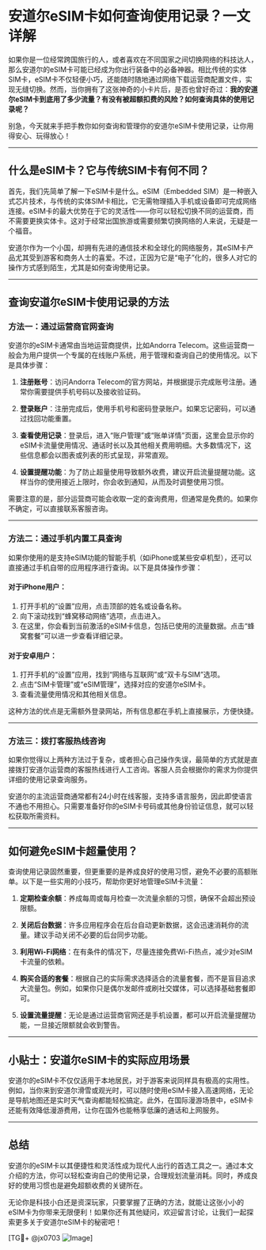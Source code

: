# 安道尔eSIM卡如何查询使用记录？一文详解

如果你是一位经常跨国旅行的人，或者喜欢在不同国家之间切换网络的科技达人，那么安道尔的eSIM卡可能已经成为你出行装备中的必备神器。相比传统的实体SIM卡，eSIM卡不仅轻便小巧，还能随时随地通过网络下载运营商配置文件，实现无缝切换。然而，当你拥有了这张神奇的小卡片后，是否也曾好奇过：**我的安道尔eSIM卡到底用了多少流量？有没有被超额扣费的风险？如何查询具体的使用记录呢？**

别急，今天就来手把手教你如何查询和管理你的安道尔eSIM卡使用记录，让你用得安心、玩得放心！

---

## 什么是eSIM卡？它与传统SIM卡有何不同？

首先，我们先简单了解一下eSIM卡是什么。eSIM（Embedded SIM）是一种嵌入式芯片技术，与传统的实体SIM卡相比，它无需物理插入手机或设备即可完成网络连接。eSIM卡的最大优势在于它的灵活性——你可以轻松切换不同的运营商，而不需要更换实体卡。这对于经常出国旅游或需要频繁切换网络的人来说，无疑是一个福音。

安道尔作为一个小国，却拥有先进的通信技术和全球化的网络服务，其eSIM卡产品尤其受到游客和商务人士的喜爱。不过，正因为它是“电子”化的，很多人对它的操作方式感到陌生，尤其是如何查询使用记录。

---

## 查询安道尔eSIM卡使用记录的方法

### 方法一：通过运营商官网查询

安道尔的eSIM卡通常由当地运营商提供，比如Andorra Telecom。这些运营商一般会为用户提供一个专属的在线账户系统，用于管理和查询自己的使用情况。以下是具体步骤：

1. **注册账号**：访问Andorra Telecom的官方网站，并根据提示完成账号注册。通常你需要提供手机号码以及接收验证码。
   
2. **登录账户**：注册完成后，使用手机号和密码登录账户。如果忘记密码，可以通过找回功能重置。

3. **查看使用记录**：登录后，进入“账户管理”或“账单详情”页面，这里会显示你的eSIM卡流量使用情况、通话时长以及其他相关费用明细。大多数情况下，这些信息都会以图表或列表的形式呈现，非常直观。

4. **设置提醒功能**：为了防止超量使用导致额外收费，建议开启流量提醒功能。这样当你的使用接近上限时，你会收到通知，从而及时调整使用习惯。

需要注意的是，部分运营商可能会收取一定的查询费用，但通常是免费的。如果你不确定，可以直接联系客服咨询。

---

### 方法二：通过手机内置工具查询

如果你使用的是支持eSIM功能的智能手机（如iPhone或某些安卓机型），还可以直接通过手机自带的应用程序进行查询。以下是具体操作步骤：

#### 对于iPhone用户：
1. 打开手机的“设置”应用，点击顶部的姓名或设备名称。
2. 向下滚动找到“蜂窝移动网络”选项，点击进入。
3. 在这里，你会看到当前激活的eSIM卡信息，包括已使用的流量数据。点击“蜂窝套餐”可以进一步查看详细记录。

#### 对于安卓用户：
1. 打开手机的“设置”应用，找到“网络与互联网”或“双卡与SIM”选项。
2. 点击“SIM卡管理”或“eSIM管理”，选择对应的安道尔eSIM卡。
3. 查看流量使用情况和其他相关信息。

这种方法的优点是无需额外登录网站，所有信息都在手机上直接展示，方便快捷。

---

### 方法三：拨打客服热线咨询

如果你觉得以上两种方法过于复杂，或者担心自己操作失误，最简单的方式就是直接拨打安道尔运营商的客服热线进行人工咨询。客服人员会根据你的需求为你提供详细的使用记录查询服务。

安道尔的主流运营商通常都有24小时在线客服，支持多语言服务，因此即使语言不通也不用担心。只需要准备好你的eSIM卡号码或其他身份验证信息，就可以轻松获取所需资料。

---

## 如何避免eSIM卡超量使用？

查询使用记录固然重要，但更重要的是养成良好的使用习惯，避免不必要的高额账单。以下是一些实用的小技巧，帮助你更好地管理eSIM卡流量：

1. **定期检查余额**：养成每周或每月检查一次流量余额的习惯，确保不会超出预设限额。

2. **关闭后台数据**：许多应用程序会在后台自动更新数据，这会迅速消耗你的流量。建议手动关闭不必要的后台同步功能。

3. **利用Wi-Fi网络**：在有条件的情况下，尽量连接免费Wi-Fi热点，减少对eSIM卡流量的依赖。

4. **购买合适的套餐**：根据自己的实际需求选择适合的流量套餐，而不是盲目追求大流量包。例如，如果你只是偶尔发邮件或刷社交媒体，可以选择基础套餐即可。

5. **设置流量提醒**：无论是通过运营商官网还是手机设置，都可以开启流量提醒功能，一旦接近限额就会收到警告。

---

## 小贴士：安道尔eSIM卡的实际应用场景

安道尔的eSIM卡不仅仅适用于本地居民，对于游客来说同样具有极高的实用性。例如，当你来到安道尔滑雪或观光时，可以随时使用eSIM卡接入高速网络，无论是导航地图还是实时天气查询都能轻松搞定。此外，在国际漫游场景中，eSIM卡还能有效降低漫游费用，让你在国外也能畅享低廉的通话和上网服务。

---

## 总结

安道尔的eSIM卡以其便捷性和灵活性成为现代人出行的首选工具之一。通过本文介绍的方法，你可以轻松查询自己的使用记录，合理规划流量消耗。同时，养成良好的使用习惯也是避免超额收费的关键所在。

无论你是科技小白还是资深玩家，只要掌握了正确的方法，就能让这张小小的eSIM卡为你带来无限便利！如果你还有其他疑问，欢迎留言讨论，让我们一起探索更多关于安道尔eSIM卡的秘密吧！

[TG💪+ @jx0703 ![Image](https://github.com/user-attachments/assets/dbca1d08-cadb-493c-b0ec-ad6f7a83f270)]